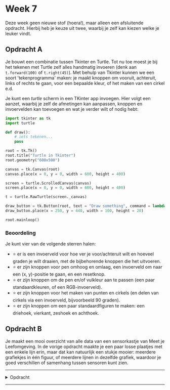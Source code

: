 # Week 7
Deze week geen nieuwe stof (hoera!), maar alleen een afsluitende opdracht. Hierbij heb je keuze uit twee, waarbij je zelf kan kiezen welke je leuker vindt.

## Opdracht A
Je bouwt een combinatie tussen Tkinter en Turtle. Tot nu toe moest je bij het tekenen met Turtle zelf alles handmatig invoeren (denk aan `t.forward(100)` of `t.right(45)`). Met behulp van Tkinter kunnen we een soort 'tekenprogramma' maken: je maakt knoppen om vooruit, achteruit, links of rechts te gaan, voor een bepaalde kleur, of het maken van een cirkel e.d.

Je kunt een _turtle_ scherm in een TKinter app invoegen. Hier volgt een aanzet, waarbij je zelf de afmetingen kan aanpassen, knoppen en invoervelden kan toevoegen en wat je verder wilt of nodig hebt:
```python
import tkinter as tk
import turtle

def draw():
    # iets tekenen...
    pass

root = tk.Tk()
root.title("Turtle in Tkinter")
root.geometry("600x500")

canvas = tk.Canvas(root)
canvas.place(x = 0, y = 0, width = 600, height = 400)

screen = turtle.ScrolledCanvas(canvas)
screen.place(x = 0, y = 0, width = 600, height = 400)

t = turtle.RawTurtle(screen._canvas)

draw_button = tk.Button(root, text = "Draw something", command = lambda : draw())
draw_button.place(x = 250, y = 440, width = 100, height = 20)

root.mainloop()
```

### Beoordeling
Je kunt vier van de volgende sterren halen:
* ⭐ er is een invoerveld voor hoe ver je voor/achteruit wilt en hoeveel graden je wilt draaien, met de bijbehorende knoppen die het uitvoeren.
* ⭐ er zijn knoppen voor pen omhoog en omlaag, een invoerveld om naar een (x, y)-positie te gaan, en een resetknop.
* ⭐ er zijn knoppen om de pen en/of vulkleur aan te passen (een paar standaardkleuren, of een RGB-invoerveld).
* ⭐ er zijn knoppen voor het maken van punten en cirkels (en delen van cirkels via een invoerveld, bijvoorbeeld 90 graden).
* ⭐ er zijn knoppen om een paar standaardfiguren te maken: een driehoek, vierkant, zeshoek en achthoek.

## Opdracht B
Je maakt een mooi overzicht van alle data van een sensorkastje van Meet je Leefomgeving. In de vorige opdracht maakte je een paar losse plaatjes met een enkele lijn erin, maar dat kan natuurlijk een stukje mooier: meerdere grafiekjes in één figuur, of meerdere lijnen in dezelfde grafiek, waardoor je goed verschillen of samenhang tussen sensoren kunt zien.

---

<details>
<summary>Opdracht</summary>

Zorg dat alle grafieken niet in losse figuren staan, maar in een heel erg grote figuur door meerdere plots in één `plt.subplots()` te maken. Zoek op internet op hoe je daarmee aan de slag kunt! Regel dat de grafieken goed leesbaar zijn: groot genoeg met onderlinge ruimte, legenda's etc.

**Let op**: dit is een pittige opdracht om netjes te maken.

**Beoordeling:**
* 0.0pt: niet ingeleverd / werkt totaal niet
* 0.5pt: ingeleverd maar geen correct resultaat / simpele oplossing om werkend te krijgen
* 1.0pt: ingeleverd en (zo goed als) correct
</details>

---
